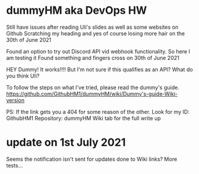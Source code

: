 # dummyHM aka DevOps HW
Still have issues after reading Uli's slides as well as some websites on Github 
Scratching my heading and yes of course losing more hair on the 30th of June 2021

Found an option to try out Discord API vid webhook functionality. So here I am testing it
Found something and fingers cross on 30th of June 2021

HEY Dummy! It works!!!! But I'm not sure if this qualifies as an API?  What do you think Uli?

To follow the steps on what I've tried, please read the dummy's guide. 
https://github.com/GithubHM1/dummyHM/wiki/Dummy's-guide-Wiki-version

PS: If the link gets you a 404 for some reason of the other. Look for my ID: GithubHM1 Repository: dummyHM Wiki tab for the full write up


# update on 1st July 2021
Seems the notification isn't sent for updates done to Wiki links? More tests...
